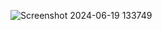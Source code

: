 ![Screenshot 2024-06-19 133749](https://github.com/user-attachments/assets/29389845-d3e3-430c-804c-0020c92623c1)
